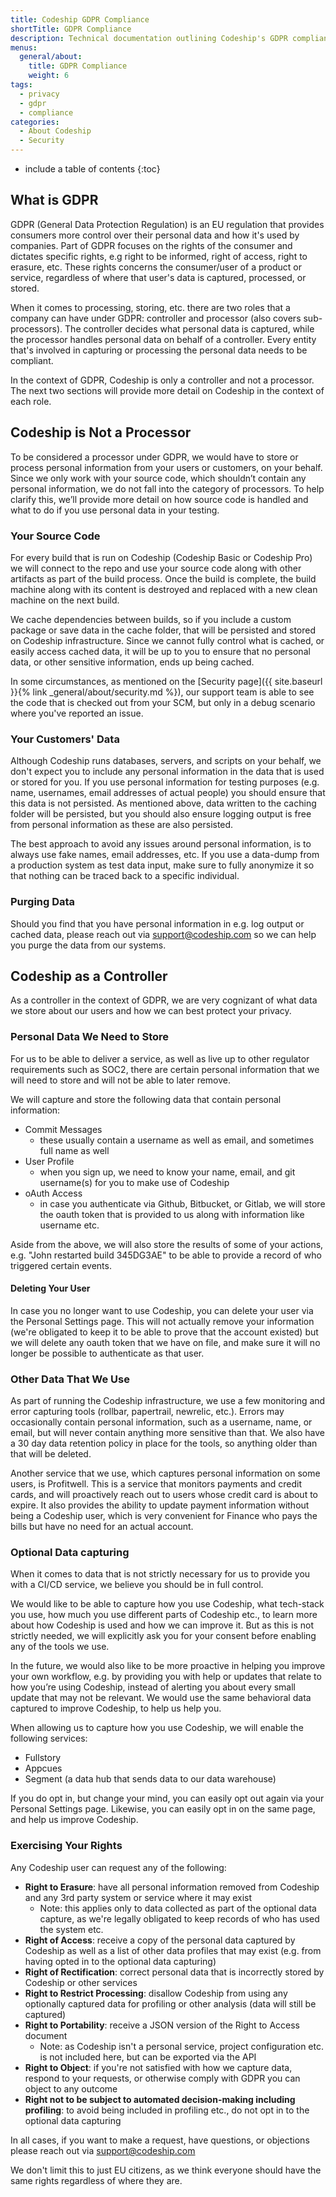 ```yaml
---
title: Codeship GDPR Compliance
shortTitle: GDPR Compliance
description: Technical documentation outlining Codeship's GDPR compliance
menus:
  general/about:
    title: GDPR Compliance
    weight: 6
tags:
  - privacy
  - gdpr
  - compliance
categories:
  - About Codeship
  - Security
---
```


* include a table of contents
{:toc}

## What is GDPR

GDPR (General Data Protection Regulation) is an EU regulation that provides consumers more control over their personal data and how it's used by companies. Part of GDPR focuses on the rights of the consumer and dictates specific rights, e.g right to be informed, right of access, right to erasure, etc. These rights concerns the consumer/user of a product or service, regardless of where that user's data is captured, processed, or stored.

When it comes to processing, storing, etc. there are two roles that a company can have under GDPR: controller and processor (also covers sub-processors). The controller decides what personal data is captured, while the processor handles personal data on behalf of a controller. Every entity that's involved in capturing or processing the personal data needs to be compliant.

In the context of GDPR, Codeship is only a controller and not a processor. The next two sections will provide more detail on Codeship in the context of each role.

## Codeship is Not a Processor

To be considered a processor under GDPR, we would have to store or process personal information from your users or customers, on your behalf. Since we only work with your source code, which shouldn’t contain any personal information, we do not fall into the category of processors. To help clarify this, we’ll provide more detail on how source code is handled and what to do if you use personal data in your testing.

### Your Source Code

For every build that is run on Codeship (Codeship Basic or Codeship Pro) we will connect to the repo and use your source code along with other artifacts as part of the build process. Once the build is complete, the build machine along with its content is destroyed and replaced with a new clean machine on the next build.

We cache dependencies between builds, so if you include a custom package or save data in the cache folder, that will be persisted and stored on Codeship infrastructure. Since we cannot fully control what is cached, or easily access cached data, it will be up to you to ensure that no personal data, or other sensitive information, ends up being cached.

In some circumstances, as mentioned on the [Security page]({{ site.baseurl }}{% link _general/about/security.md %}), our support team is able to see the code that is checked out from your SCM, but only in a debug scenario where you've reported an issue.

### Your Customers' Data

Although Codeship runs databases, servers, and scripts on your behalf, we don't expect you to include any personal information in the data that is used or stored for you. If you use personal information for testing purposes (e.g. name, usernames, email addresses of actual people) you should ensure that this data is not persisted. As mentioned above, data written to the caching folder will be persisted, but you should also ensure logging output is free from personal information as these are also persisted.

The best approach to avoid any issues around personal information, is to always use fake names, email addresses, etc. If you use a data-dump from a production system as test data input, make sure to fully anonymize it so that nothing can be traced back to a specific individual.

### Purging Data

Should you find that you have personal information in e.g. log output or cached data, please reach out via [support@codeship.com](mailto:support@codeship.com) so we can help you purge the data from our systems.

## Codeship as a Controller

As a controller in the context of GDPR, we are very cognizant of what data we store about our users and how we can best protect your privacy.

### Personal Data We Need to Store

For us to be able to deliver a service, as well as live up to other regulator requirements such as SOC2, there are certain personal information that we will need to store and will not be able to later remove.

We will capture and store the following data that contain personal information:

* Commit Messages
  * these usually contain a username as well as email, and sometimes full name as well
* User Profile
  * when you sign up, we need to know your name, email, and git username(s) for you to make use of Codeship
* oAuth Access
  * in case you authenticate via Github, Bitbucket, or Gitlab, we will store the oauth token that is provided to us along with information like username etc.

Aside from the above, we will also store the results of some of your actions, e.g. "John restarted build 345DG3AE" to be able to provide a record of who triggered certain events.

#### Deleting Your User

In case you no longer want to use Codeship, you can delete your user via the Personal Settings page. This will not actually remove your information (we're obligated to keep it to be able to prove that the account existed) but we will delete any oauth token that we have on file, and make sure it will no longer be possible to authenticate as that user.

### Other Data That We Use

As part of running the Codeship infrastructure, we use a few monitoring and error capturing tools (rollbar, papertrail, newrelic, etc.). Errors may occasionally contain personal information, such as a username, name, or email, but will never contain anything more sensitive than that. We also have a 30 day data retention policy in place for the tools, so anything older than that will be deleted.

Another service that we use, which captures personal information on some users, is Profitwell. This is a service that monitors payments and credit cards, and will proactively reach out to users whose credit card is about to expire. It also provides the ability to update payment information without being a Codeship user, which is very convenient for Finance who pays the bills but have no need for an actual account.

### Optional Data capturing

When it comes to data that is not strictly necessary for us to provide you with a CI/CD service, we believe you should be in full control.

We would like to be able to capture how you use Codeship, what tech-stack you use, how much you use different parts of Codeship etc., to learn more about how Codeship is used and how we can improve it. But as this is not strictly needed, we will explicitly ask you for your consent before enabling any of the tools we use.

In the future, we would also like to be more proactive in helping you improve your own workflow, e.g. by providing you with help or updates that relate to how you’re using Codeship, instead of alerting you about every small update that may not be relevant. We would use the same behavioral data captured to improve Codeship, to help us help you.

When allowing us to capture how you use Codeship, we will enable the following services:

* Fullstory
* Appcues
* Segment (a data hub that sends data to our data warehouse)

If you do opt in, but change your mind, you can easily opt out again via your Personal Settings page. Likewise, you can easily opt in on the same page, and help us improve Codeship.

### Exercising Your Rights

Any Codeship user can request any of the following:

* **Right to Erasure**: have all personal information removed from Codeship and any 3rd party system or service where it may exist
  * Note: this applies only to data collected as part of the optional data capture, as we're legally obligated to keep records of who has used the system etc.
* **Right of Access**: receive a copy of the personal data captured by Codeship as well as a list of other data profiles that may exist (e.g. from having opted in to the optional data capturing)
* **Right of Rectification**: correct personal data that is incorrectly stored by Codeship or other services
* **Right to Restrict Processing**: disallow Codeship from using any optionally captured data for profiling or other analysis (data will still be captured)
* **Right to Portability**: receive a JSON version of the Right to Access document
  * Note: as Codeship isn't a personal service, project configuration etc. is not included here, but can be exported via the API
* **Right to Object**: if you're not satisfied with how we capture data, respond to your requests, or otherwise comply with GDPR you can object to any outcome
* **Right not to be subject to automated decision-making including profiling**: to avoid being included in profiling etc., do not opt in to the optional data capturing

In all cases, if you want to make a request, have questions, or objections please reach out via [support@codeship.com](mailto:support@codeship.com)

We don't limit this to just EU citizens, as we think everyone should have the same rights regardless of where they are.